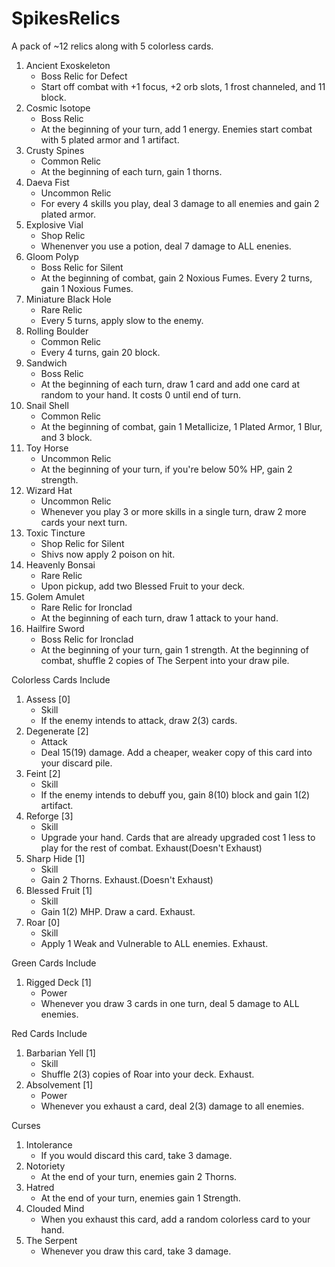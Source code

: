 # SpikesRelics

A pack of ~12 relics along with 5 colorless cards.

1. Ancient Exoskeleton
   - Boss Relic for Defect
   - Start off combat with +1 focus, +2 orb slots, 1 frost channeled, and 11 block.
2. Cosmic Isotope
   - Boss Relic
   - At the beginning of your turn, add 1 energy. Enemies start combat with 5 plated armor and 1 artifact.
3. Crusty Spines
   - Common Relic
   - At the beginning of each turn, gain 1 thorns.
4. Daeva Fist
   - Uncommon Relic
   - For every 4 skills you play, deal 3 damage to all enemies and gain 2 plated armor.
5. Explosive Vial
   - Shop Relic
   - Whenenver you use a potion, deal 7 damage to ALL enenies.
6. Gloom Polyp
   - Boss Relic for Silent
   - At the beginning of combat, gain 2 Noxious Fumes. Every 2 turns, gain 1 Noxious Fumes.
7. Miniature Black Hole
   - Rare Relic
   - Every 5 turns, apply slow to the enemy.
8. Rolling Boulder
   - Common Relic
   - Every 4 turns, gain 20 block.
9. Sandwich
   - Boss Relic
   - At the beginning of each turn, draw 1 card and add one card at random to your hand. It costs 0 until end of turn.
10. Snail Shell
    - Common Relic
    - At the beginning of combat, gain 1 Metallicize, 1 Plated Armor, 1 Blur, and 3 block.
11. Toy Horse
    - Uncommon Relic
    - At the beginning of your turn, if you're below 50% HP, gain 2 strength.
12. Wizard Hat
    - Uncommon Relic
    - Whenever you play 3 or more skills in a single turn, draw 2 more cards your next turn.
13. Toxic Tincture
	- Shop Relic for Silent
	- Shivs now apply 2 poison on hit.
14. Heavenly Bonsai
    - Rare Relic	
	- Upon pickup, add two Blessed Fruit to your deck.
15. Golem Amulet
    - Rare Relic for Ironclad
	- At the beginning of each turn, draw 1 attack to your hand.
16. Hailfire Sword
	- Boss Relic for Ironclad
	- At the beginning of your turn, gain 1 strength. At the beginning of combat, shuffle 2 copies of The Serpent into your draw pile.
	
Colorless Cards Include

1. Assess [0]
   - Skill
   - If the enemy intends to attack, draw 2(3) cards.
2. Degenerate [2]
   - Attack
   - Deal 15(19) damage. Add a cheaper, weaker copy of this card into your discard pile.
3. Feint [2]
   - Skill
   - If the enemy intends to debuff you, gain 8(10) block and gain 1(2) artifact.
4. Reforge [3]
   - Skill
   - Upgrade your hand. Cards that are already upgraded cost 1 less to play for the rest of combat. Exhaust(Doesn't Exhaust)
5. Sharp Hide [1]
   - Skill
   - Gain 2 Thorns. Exhaust.(Doesn't Exhaust)
6. Blessed Fruit [1]
   - Skill
   - Gain 1(2) MHP. Draw a card. Exhaust.
7. Roar [0]
   - Skill
   - Apply 1 Weak and Vulnerable to ALL enemies. Exhaust.

Green Cards Include

1. Rigged Deck [1]
   - Power
   - Whenever you draw 3 cards in one turn, deal 5 damage to ALL enemies.

Red Cards Include

1. Barbarian Yell [1]
	- Skill
	- Shuffle 2(3) copies of Roar into your deck. Exhaust.
2. Absolvement [1]
	- Power
	- Whenever you exhaust a card, deal 2(3) damage to all enemies.
   
Curses

1. Intolerance
   - If you would discard this card, take 3 damage.
2. Notoriety
   - At the end of your turn, enemies gain 2 Thorns.
3. Hatred
   - At the end of your turn, enemies gain 1 Strength.
4. Clouded Mind
   - When you exhaust this card, add a random colorless card to your hand.
5. The Serpent
   - Whenever you draw this card, take 3 damage.
   
   
   
  